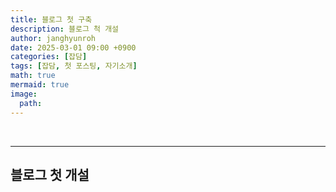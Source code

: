 ```yaml
---
title: 블로그 첫 구축
description: 블로그 척 개설
author: janghyunroh
date: 2025-03-01 09:00 +0900
categories: [잡담]
tags: [잡담, 첫 포스팅, 자기소개]
math: true
mermaid: true
image: 
  path: 
---
```


 &nbsp;

---

## 블로그 첫 개설

